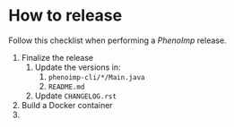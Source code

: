 # How to release

Follow this checklist when performing a *PhenoImp* release.

1. Finalize the release
   1. Update the versions in:
      1. `phenoimp-cli/*/Main.java`
      2. `README.md`
   2. Update `CHANGELOG.rst`
3. Build a Docker container
4. 


